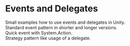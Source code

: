# Events and Delegates
Small examples how to use events and delegates in Unity.  
Standard event pattern in shorter and longer versions.  
Quick event with System.Action.  
Strategy pattern like usage of a delegate.  
